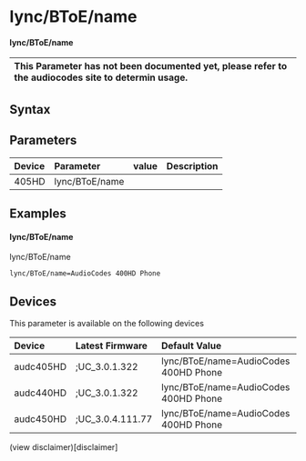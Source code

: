 ﻿---
description: lync/BToE/name
search: false
---

# lync/BToE/name

#### lync/BToE/name


| This Parameter has not been documented yet, please refer to the audiocodes site to determin usage.  | 
| :--- |

## Syntax

## Parameters
|Device|Parameter|value|Description|
|:---|:---|:---|:---|
| 405HD | lync/BToE/name |  |  |

## Examples
#### lync/BToE/name

lync/BToE/name

```
lync/BToE/name=AudioCodes 400HD Phone
```

## Devices
This parameter is available on the following devices

| Device | Latest Firmware | Default Value |
|:---|:---|:---|
| audc405HD | ;UC_3.0.1.322 | lync/BToE/name=AudioCodes 400HD Phone 
| audc440HD | ;UC_3.0.1.322 | lync/BToE/name=AudioCodes 400HD Phone 
| audc450HD | ;UC_3.0.4.111.77 | lync/BToE/name=AudioCodes 400HD Phone 

(view disclaimer)[disclaimer]
